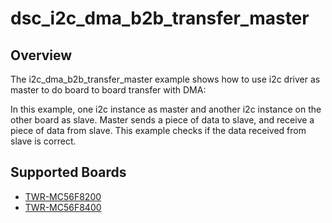 # dsc_i2c_dma_b2b_transfer_master

## Overview
The i2c_dma_b2b_transfer_master example shows how to use i2c driver as master to do board to board transfer 
with DMA:

In this example, one i2c instance as master and another i2c instance on the other board as slave. Master sends a 
piece of data to slave, and receive a piece of data from slave. This example checks if the data received from 
slave is correct.

## Supported Boards
- [TWR-MC56F8200](../../../../_boards/twrmc56f8200/driver_examples/i2c/dma_b2b_transfer/master/example_board_readme.md)
- [TWR-MC56F8400](../../../../_boards/twrmc56f8400/driver_examples/i2c/dma_b2b_transfer/master/example_board_readme.md)
